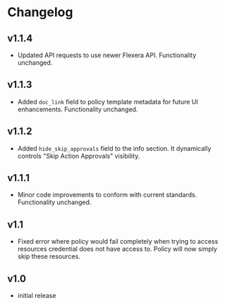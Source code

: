 # Changelog

## v1.1.4

- Updated API requests to use newer Flexera API. Functionality unchanged.

## v1.1.3

- Added `doc_link` field to policy template metadata for future UI enhancements. Functionality unchanged.

## v1.1.2

- Added `hide_skip_approvals` field to the info section. It dynamically controls "Skip Action Approvals" visibility.

## v1.1.1

- Minor code improvements to conform with current standards. Functionality unchanged.

## v1.1

- Fixed error where policy would fail completely when trying to access resources credential does not have access to. Policy will now simply skip these resources.

## v1.0

- initial release
